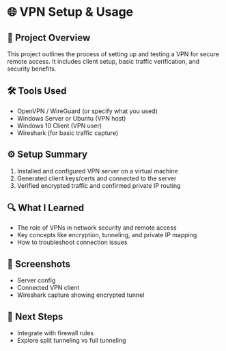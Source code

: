 # 🌐 VPN Setup & Usage

## 📝 Project Overview
This project outlines the process of setting up and testing a VPN for secure remote access. It includes client setup, basic traffic verification, and security benefits.

## 🛠️ Tools Used
- OpenVPN / WireGuard (or specify what you used)
- Windows Server or Ubuntu (VPN host)
- Windows 10 Client (VPN user)
- Wireshark (for basic traffic capture)

## ⚙️ Setup Summary
1. Installed and configured VPN server on a virtual machine
2. Generated client keys/certs and connected to the server
3. Verified encrypted traffic and confirmed private IP routing

## 🔍 What I Learned
- The role of VPNs in network security and remote access
- Key concepts like encryption, tunneling, and private IP mapping
- How to troubleshoot connection issues

## 📸 Screenshots
- Server config
- Connected VPN client
- Wireshark capture showing encrypted tunnel

## 🚀 Next Steps
- Integrate with firewall rules
- Explore split tunneling vs full tunneling
